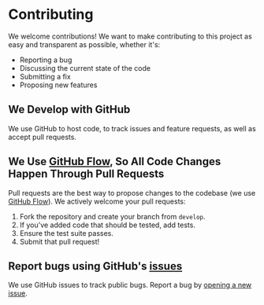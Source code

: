 # Contributing
We welcome contributions! We want to make contributing to this project as easy and transparent as possible, whether it's:

- Reporting a bug
- Discussing the current state of the code
- Submitting a fix
- Proposing new features

## We Develop with GitHub
We use GitHub to host code, to track issues and feature requests, as well as accept pull requests.

## We Use [GitHub Flow](https://docs.github.com/en/get-started/quickstart/github-flow), So All Code Changes Happen Through Pull Requests
Pull requests are the best way to propose changes to the codebase (we use [GitHub Flow](https://docs.github.com/en/get-started/quickstart/github-flow)). We actively welcome your pull requests:

1. Fork the repository and create your branch from `develop`.
2. If you've added code that should be tested, add tests.
3. Ensure the test suite passes.
4. Submit that pull request!

## Report bugs using GitHub's [issues](https://github.com/skryvvara/focusframe/issues)
We use GitHub issues to track public bugs. Report a bug by [opening a new issue](https://github.com/skryvvara/focusframe/issues/new).
